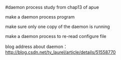 #daemon process study from chap13 of apue

make a daemon process program

make sure only one copy of the daemon is running

make a daemon process to re-read configure file 

blog address about daemon：http://blog.csdn.net/ty_laurel/article/details/51558770
